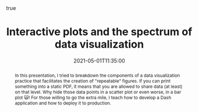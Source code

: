 ---
abstract: In this presentation, I tried to breakdown the components of a data visualization practice that facilitates the creation of "repeatable" figures. If you can print something into a static PDF, it means that you are allowed to share data (at least) on that level. Why hide those data points in a scatter plot or even worse, in a bar plot 🙀! For those willing to go the extra mile, I teach how to develop a Dash application and how to deploy it to production.
all_day: false
authors: []
date: "2021-05-01T11:35:00"
date_end: ""
event: BrainHack School 2019-2020, QBIN SciComm 2021
event_url: https://school.brainhackmtl.org/
featured: false
image:
  caption: ""
  focal_point: Right
links:
location: Montreal, Canada
math: true
projects: []
publishDate: "2020-10-19T00:00:00Z"
slides: ""
summary: ""
tags: []
title: Interactive plots and the spectrum of data visualization
url_code: "https://github.com/agahkarakuzu/datavis_edu"
url_pdf: ""
url_slides: "https://zenodo.org/record/3841775#.X44fvpNKhUJ"
url_video: "https://www.youtube.com/watch?v=FwM_6oZo_2g&feature=youtu.be"
invited: true
times: 3
---